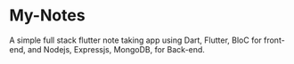 # My-Notes
A simple full stack flutter note taking app using Dart, Flutter, BloC for front-end, and Nodejs, Expressjs, MongoDB, for Back-end.
